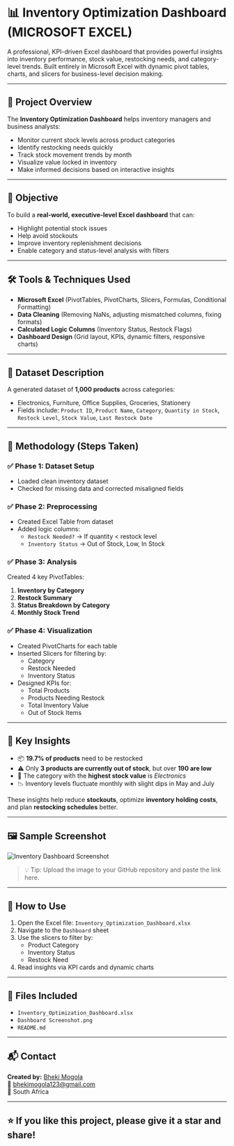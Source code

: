 # 📊 Inventory Optimization Dashboard (MICROSOFT EXCEL)

A professional, KPI-driven Excel dashboard that provides powerful insights into inventory performance, stock value, restocking needs, and category-level trends. Built entirely in Microsoft Excel with dynamic pivot tables, charts, and slicers for business-level decision making.

---

## 📌 Project Overview

The **Inventory Optimization Dashboard** helps inventory managers and business analysts:
- Monitor current stock levels across product categories
- Identify restocking needs quickly
- Track stock movement trends by month
- Visualize value locked in inventory
- Make informed decisions based on interactive insights

---

## 🎯 Objective

To build a **real-world, executive-level Excel dashboard** that can:
- Highlight potential stock issues
- Help avoid stockouts
- Improve inventory replenishment decisions
- Enable category and status-level analysis with filters

---

## 🛠 Tools & Techniques Used

- **Microsoft Excel** (PivotTables, PivotCharts, Slicers, Formulas, Conditional Formatting)
- **Data Cleaning** (Removing NaNs, adjusting mismatched columns, fixing formats)
- **Calculated Logic Columns** (Inventory Status, Restock Flags)
- **Dashboard Design** (Grid layout, KPIs, dynamic filters, responsive charts)

---

## 🧩 Dataset Description

A generated dataset of **1,000 products** across categories:
- Electronics, Furniture, Office Supplies, Groceries, Stationery
- Fields include: `Product ID`, `Product Name`, `Category`, `Quantity in Stock`, `Restock Level`, `Stock Value`, `Last Restock Date`

---

## 🧠 Methodology (Steps Taken)

### ✅ Phase 1: Dataset Setup
- Loaded clean inventory dataset
- Checked for missing data and corrected misaligned fields

### ✅ Phase 2: Preprocessing
- Created Excel Table from dataset
- Added logic columns:
  - `Restock Needed?` → If quantity < restock level
  - `Inventory Status` → Out of Stock, Low, In Stock

### ✅ Phase 3: Analysis
Created 4 key PivotTables:
1. **Inventory by Category**
2. **Restock Summary**
3. **Status Breakdown by Category**
4. **Monthly Stock Trend**

### ✅ Phase 4: Visualization
- Created PivotCharts for each table
- Inserted Slicers for filtering by:
  - Category
  - Restock Needed
  - Inventory Status
- Designed KPIs for:
  - Total Products
  - Products Needing Restock
  - Total Inventory Value
  - Out of Stock Items

---

## 📌 Key Insights

- 📦 **19.7% of products** need to be restocked
- ⚠️ Only **3 products are currently out of stock**, but over **190 are low**
- 🛒 The category with the **highest stock value** is *Electronics*
- 📉 Inventory levels fluctuate monthly with slight dips in May and July

These insights help reduce **stockouts**, optimize **inventory holding costs**, and plan **restocking schedules** better.

---

## 🖼️ Sample Screenshot

![Inventory Dashboard Screenshot](insert-your-image-link-here)

> 💡 Tip: Upload the image to your GitHub repository and paste the link here.

---

## 🧪 How to Use

1. Open the Excel file: `Inventory_Optimization_Dashboard.xlsx`
2. Navigate to the `Dashboard` sheet
3. Use the slicers to filter by:
   - Product Category
   - Inventory Status
   - Restock Need
4. Read insights via KPI cards and dynamic charts

---

## 📁 Files Included

- `Inventory_Optimization_Dashboard.xlsx`
- `Dashboard Screenshot.png`
- `README.md`

---

## 📬 Contact

**Created by:** [Bheki Mogola](https://www.linkedin.com/in/bheki-mogola-8481122b7)  
📧 bhekimogola123@gmail.com  
📍 South Africa

---

## ⭐️ If you like this project, please give it a star and share!

